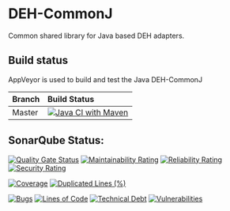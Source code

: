 # DEH-CommonJ
Common shared library for Java based DEH adapters.

## Build status

AppVeyor is used to build and test the Java DEH-CommonJ

Branch | Build Status
------- | :------------
Master |  [![Java CI with Maven](https://github.com/RHEAGROUP/DEH-CommonJ/actions/workflows/ci.yml/badge.svg)](https://github.com/RHEAGROUP/DEH-CommonJ/actions/workflows/ci.yml)

## SonarQube Status:
[![Quality Gate Status](https://sonarcloud.io/api/project_badges/measure?project=RHEAGROUP_DEH-CommonJ&metric=alert_status)](https://sonarcloud.io/dashboard?id=RHEAGROUP_DEH-CommonJ)
[![Maintainability Rating](https://sonarcloud.io/api/project_badges/measure?project=RHEAGROUP_DEH-CommonJ&metric=sqale_rating)](https://sonarcloud.io/dashboard?id=RHEAGROUP_DEH-CommonJ)
[![Reliability Rating](https://sonarcloud.io/api/project_badges/measure?project=RHEAGROUP_DEH-CommonJ&metric=reliability_rating)](https://sonarcloud.io/dashboard?id=RHEAGROUP_DEH-CommonJ)
[![Security Rating](https://sonarcloud.io/api/project_badges/measure?project=RHEAGROUP_DEH-CommonJ&metric=security_rating)](https://sonarcloud.io/dashboard?id=RHEAGROUP_DEH-CommonJ)

[![Coverage](https://sonarcloud.io/api/project_badges/measure?project=RHEAGROUP_DEH-CommonJ&metric=coverage)](https://sonarcloud.io/dashboard?id=RHEAGROUP_DEH-CommonJ)
[![Duplicated Lines (%)](https://sonarcloud.io/api/project_badges/measure?project=RHEAGROUP_DEH-CommonJ&metric=duplicated_lines_density)](https://sonarcloud.io/dashboard?id=RHEAGROUP_DEH-CommonJ)

[![Bugs](https://sonarcloud.io/api/project_badges/measure?project=RHEAGROUP_DEH-CommonJ&metric=bugs)](https://sonarcloud.io/dashboard?id=RHEAGROUP_DEH-CommonJ)
[![Lines of Code](https://sonarcloud.io/api/project_badges/measure?project=RHEAGROUP_DEH-CommonJ&metric=ncloc)](https://sonarcloud.io/dashboard?id=RHEAGROUP_DEH-CommonJ)
[![Technical Debt](https://sonarcloud.io/api/project_badges/measure?project=RHEAGROUP_DEH-CommonJ&metric=sqale_index)](https://sonarcloud.io/dashboard?id=RHEAGROUP_DEH-CommonJ)
[![Vulnerabilities](https://sonarcloud.io/api/project_badges/measure?project=RHEAGROUP_DEH-CommonJ&metric=vulnerabilities)](https://sonarcloud.io/dashboard?id=RHEAGROUP_DEH-CommonJ)
